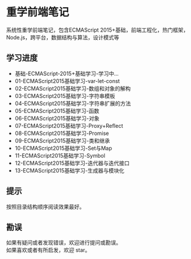 # 重学前端笔记
系统性重学前端笔记，包含ECMAScript 2015+基础，前端工程化，热门框架，Node.js，跨平台，数据结构与算法，设计模式等

## 学习进度
  * 基础-ECMAScript-2015+基础学习-学习中...
  * 01-ECMAScript2015基础学习-var-let-const
  * 02-ECMAScript2015基础学习-数组和对象的解构
  * 03-ECMAScript2015基础学习-字符串模板
  * 04-ECMAScript2015基础学习-字符串扩展的方法
  * 05-ECMAScript2015基础学习-函数
  * 06-ECMAScript2015基础学习-对象
  * 07-ECMAScript2015基础学习-Proxy+Reflect
  * 08-ECMAScript2015基础学习-Promise
  * 09-ECMAScript2015基础学习-类和继承
  * 10-ECMAScript2015基础学习-Set与Map
  * 11-ECMAScript2015基础学习-Symbol
  * 12-ECMAScript2015基础学习-迭代器与迭代接口
  * 13-ECMAScript2015基础学习-生成器与模块化



## 提示

按照目录结构顺序阅读效果最好。

## 勘误
如果有疑问或者发现错误，欢迎进行提问或勘误。   
如果喜欢或者有所启发，欢迎 star。